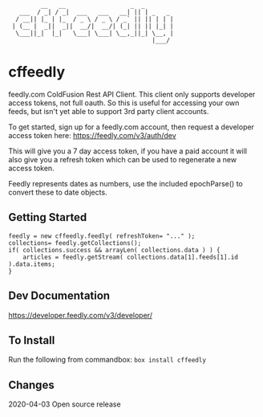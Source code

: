 ```
         __   __                  _  _        
   ___  / _| / _|  ___   ___   __| || | _   _ 
  / __|| |_ | |_  / _ \ / _ \ / _` || || | | |
 | (__ |  _||  _||  __/|  __/| (_| || || |_| |
  \___||_|  |_|   \___| \___| \__,_||_| \__, |
                                        |___/ 
```
# cffeedly
feedly.com ColdFusion Rest API Client. This client only supports developer access tokens, not full oauth.
So this is useful for accessing your own feeds, but isn't yet able to support 3rd party client accounts. 

To get started, sign up for a feedly.com account, then request a developer access token here:
https://feedly.com/v3/auth/dev

This will give you a 7 day access token, if you have a paid account it will also give you a refresh token which
can be used to regenerate a new access token.

Feedly represents dates as numbers, use the included epochParse() to convert these to date objects.

## Getting Started
```
feedly = new cffeedly.feedly( refreshToken= "..." );
collections= feedly.getCollections();
if( collections.success && arrayLen( collections.data ) ) {
	articles = feedly.getStream( collections.data[1].feeds[1].id ).data.items;
}
```

## Dev Documentation
https://developer.feedly.com/v3/developer/

## To Install
Run the following from commandbox:
`box install cffeedly`

## Changes
2020-04-03 Open source release

